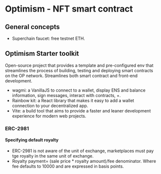 # Optimism - NFT smart contract

## General concepts

* Superchain faucet: free testnet ETH.

## Optimism Starter toolkit

Open-source project that provides a template and pre-configured env that streamlines the process of building, testing and deploying smart contracts on the OP network. Streamlines both smart contract and front-end development.

* wagmi: a VanillaJS to connect to a wallet, display ENS and balance information, sign messages, interact with contracts, +.
* Rainbow kit: a React library that makes it easy to add a wallet connection to your decentralized app.
* Vite: a build tool that aims to provide a faster and leaner development experience for modern web projects.

### ERC-2981

#### Specifying default royalty

* ERC-2981 is not aware of the unit of exchange, marketplaces must pay tge royalty in the same unit of exchange.
* Royalty payment= (sale price * royalty amount)/fee denominator. Where fee defaults to 10000 and are expressed in basis points.
